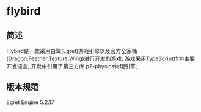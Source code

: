 # flybird

## 简述
Flybird是一款采用白鹭(Egret)游戏引擎以及官方全家桶(Dragon,Feather,Texture,Wing)进行开发的游戏;
游戏采用TypeScript作为主要开发语言;
开发中引用了第三方库 p2-physics物理引擎;

## 版本规范

Egret Engine  5.2.17
